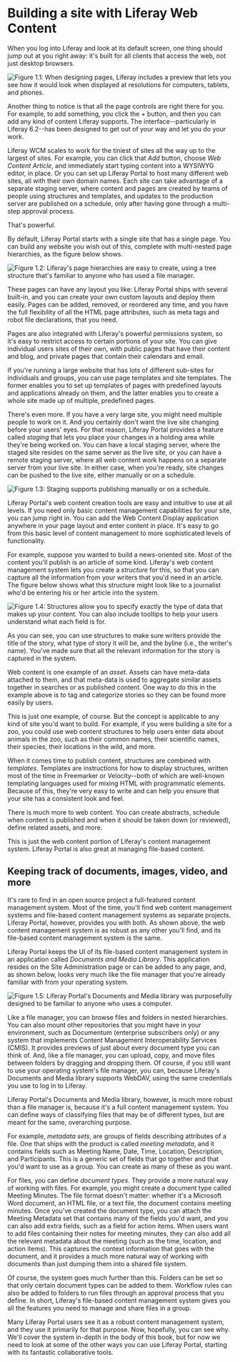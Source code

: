 # Building a site with Liferay Web Content [](id=building-a-site-with-liferay-web-content-lp-6-2-use-useportal)

When you log into Liferay and look at its default screen, one thing should jump
out at you right away: it's built for all clients that access the web, not just
desktop browsers. 

![Figure 1.1: When designing pages, Liferay includes a preview that lets you see how it would look when displayed at resolutions for computers, tablets, and phones.](../../images/01-preview.png)

Another thing to notice is that all the page controls are right there for you.
For example, to add something, you click the *+* button, and then
you can add any kind of content Liferay supports. The interface--particularly in
Liferay 6.2--has been designed to get out of your way and let you do your work. 

Liferay WCM scales to work for the tiniest of sites all the way up to the
largest of sites. For example, you can click that *Add* button, choose *Web
Content Article*, and immediately start typing content into a WYSIWYG editor, in
place. Or you can set up Liferay Portal to host many different web sites, all
with their own domain names. Each site can take advantage of a separate staging
server, where content and pages are created by teams of people using structures
and templates, and updates to the production server are published on a schedule,
only after having gone through a multi-step approval process. 

That's powerful. 

By default, Liferay Portal starts with a single site that has a single page. You
can build any website you wish out of this, complete with multi-nested page
hierarchies, as the figure below shows. 

![Figure 1.2: Liferay's page hierarchies are easy to create, using a tree structure that's familiar to anyone who has used a file manager.](../../images/01-page-hierarchy.png)

These pages can have any layout you like: Liferay Portal ships with several
built-in, and you can create your own custom layouts and deploy them easily.
Pages can be added, removed, or reordered any time, and you have the full
flexibility of all the HTML page attributes, such as meta tags and robot file
declarations, that you need. 

Pages are also integrated with Liferay's powerful permissions system, so it's
easy to restrict access to certain portions of your site. You can give
individual users sites of their own, with public pages that have their content
and blog, and private pages that contain their calendars and email. 

If you're running a large website that has lots of different sub-sites for
individuals and groups, you can use page templates and site templates. The
former enables you to set up templates of pages with predefined layouts and
applications already on them, and the latter enables you to create a whole site
made up of multiple, predefined pages. 

There's even more. If you have a very large site, you might need multiple people
to work on it. And you certainly don't want the live site changing before your
users' eyes. For that reason, Liferay Portal provides a feature called
*staging* that lets you place your changes in a holding area while they're
being worked on. You can have a local staging server, where the staged site
resides on the same server as the live site, or you can have a remote staging
server, where all web content work happens on a separate server from your live
site. In either case, when you're ready, site changes can be pushed to the live
site, either manually or on a schedule. 

![Figure 1.3: Staging supports publishing manually or on a schedule.](../../images/web-content-staging-publish.png)

Liferay Portal's web content creation tools are easy and intuitive to use at all
levels. If you need only basic content management capabilities for your site,
you can jump right in. You can add the Web Content Display application anywhere
in your page layout and enter content in place. It's easy to go from this basic
level of content management to more sophisticated levels of functionality. 

For example, suppose you wanted to build a news-oriented site. Most of the
content you'll publish is an article of some kind. Liferay's web content
management system lets you create a *structure* for this, so that you can
capture all the information from your writers that you'd need in an article. The
figure below shows what this structure might look like to a journalist who'd be
entering his or her article into the system. 

![Figure 1.4: Structures allow you to specify exactly the type of data that makes up your content. You can also include tooltips to help your users understand what each field is for.](../../images/01-content-structure.png)

As you can see, you can use structures to make sure writers provide the title of
the story, what type of story it will be, and the byline (i.e., the writer's
name). You've made sure that all the relevant information for the story is
captured in the system. 

Web content is one example of an *asset*. Assets can have meta-data attached to
them, and that meta-data is used to aggregate similar assets together in
searches or as published content. One way to do this in the example above is
to tag and categorize stories so they can be found more easily by users. 

This is just one example, of course. But the concept is applicable to any kind
of site you'd want to build. For example, if you were building a site for a zoo,
you could use web content structures to help users enter data about animals in
the zoo, such as their common names, their scientific names, their species,
their locations in the wild, and more. 

When it comes time to publish content, structures are combined with *templates*.
Templates are instructions for how to display structures, written most of the
time in Freemarker or Velocity--both of which are well-known templating
languages used for mixing HTML with programmatic elements. Because of this,
they're very easy to write and can help you ensure that your site has a
consistent look and feel. 

There is much more to web content. You can create abstracts, schedule when
content is published and when it should be taken down (or reviewed), define
related assets, and more. 

This is just the web content portion of Liferay's content management system.
Liferay Portal is also great at managing file-based content. 

## Keeping track of documents, images, video, and more 

It's rare to find in an open source project a full-featured content management
system. Most of the time, you'll find web content management systems and
file-based content management systems as separate projects. Liferay Portal,
however, provides you with both. As shown above, the web content management
system is as robust as any other you'll find, and its file-based content
management system is the same. 

Liferay Portal keeps the UI of its file-based content management system in an
application called *Documents and Media Library*. This application resides on
the Site Administration page or can be added to any page, and, as shown below,
looks very much like the file manager that you're already familiar with from
your operating system. 

![Figure 1.5: Liferay Portal's Documents and Media library was purposefully designed to be familiar to anyone who uses a computer.](../../images/01-docs-and-media.png)

Like a file manager, you can browse files and folders in nested hierarchies. You
can also mount other repositories that you might have in your environment, such
as Documentum (enterprise subscribers only) or any system that implements
Content Management Interoperability Services (CMIS). It provides previews of
just about every document type you can think of. And, like a file manager, you
can upload, copy, and move files between folders by dragging and dropping them.
Of course, if you still want to use your operating system's file manager, you
can, because Liferay's Documents and Media library supports WebDAV, using the
same credentials you use to log in to Liferay. 

Liferay Portal's Documents and Media library, however, is much more robust than
a file manager is, because it's a full content management system. You can define
ways of classifying files that may be of different types, but are meant for the
same, overarching purpose. 

For example, *metadata sets*, are groups of fields describing attributes of a
file. One that ships with the product is called *meeting metadata*, and it
contains fields such as Meeting Name, Date, Time, Location, Description, and
Participants. This is a generic set of fields that go together and that you'd
want to use as a group. You can create as many of these as you want. 

For files, you can define *document types*. They provide a more natural way of
working with files. For example, you might create a document type called Meeting
Minutes. The file format doesn't matter: whether it's a Microsoft Word document,
an HTML file, or a text file, the document contains meeting minutes. Once
you've created the document type, you can attach the Meeting Metadata set that
contains many of the fields you'd want, and you can also add extra fields, such
as a field for action items. When users want to add files containing their
notes for meeting minutes, they can also add all the relevant metadata about the
meeting (such as the time, location, and action items). This captures the
context information that goes with the document, and it provides a much more
natural way of working with documents than just dumping them into a shared file
system. 

Of course, the system goes much further than this. Folders can be set so that
only certain document types can be added to them. Workflow rules can also be
added to folders to run files through an approval process that you define. In
short, Liferay's file-based content management system gives you all the features
you need to manage and share files in a group. 

Many Liferay Portal users see it as a robust content management system, and they
use it primarily for that purpose. Now, hopefully, you can see why. We'll cover
the system in-depth in the body of this book, but for now we need to look at
some of the other ways you can use Liferay Portal, starting with its fantastic
collaborative tools. 
